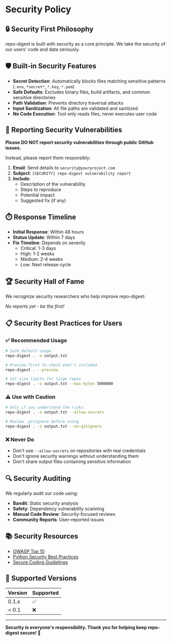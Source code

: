 # Security Policy

## 🔒 Security First Philosophy

repo-digest is built with security as a core principle. We take the security of our users' code and data seriously.

## 🛡️ Built-in Security Features

- **Secret Detection**: Automatically blocks files matching sensitive patterns (`.env`, `*secret*`, `*.key`, `*.pem`)
- **Safe Defaults**: Excludes binary files, build artifacts, and common sensitive directories
- **Path Validation**: Prevents directory traversal attacks
- **Input Sanitization**: All file paths are validated and sanitized
- **No Code Execution**: Tool only reads files, never executes user code

## 🚨 Reporting Security Vulnerabilities

**Please DO NOT report security vulnerabilities through public GitHub issues.**

Instead, please report them responsibly:

1. **Email**: Send details to `security@yourproject.com`
2. **Subject**: `[SECURITY] repo-digest vulnerability report`
3. **Include**:
   - Description of the vulnerability
   - Steps to reproduce
   - Potential impact
   - Suggested fix (if any)

## ⏱️ Response Timeline

- **Initial Response**: Within 48 hours
- **Status Update**: Within 7 days
- **Fix Timeline**: Depends on severity
  - Critical: 1-3 days
  - High: 1-2 weeks
  - Medium: 2-4 weeks
  - Low: Next release cycle

## 🏆 Security Hall of Fame

We recognize security researchers who help improve repo-digest:

*No reports yet - be the first!*

## 📋 Security Best Practices for Users

### ✅ Recommended Usage
```bash
# Safe default usage
repo-digest . -o output.txt

# Preview first to check what's included
repo-digest . --preview

# Set size limits for large repos
repo-digest . -o output.txt --max-bytes 5000000
```

### ⚠️ Use with Caution
```bash
# Only if you understand the risks
repo-digest . -o output.txt --allow-secrets

# Review .gitignore before using
repo-digest . -o output.txt --no-gitignore
```

### ❌ Never Do
- Don't use `--allow-secrets` on repositories with real credentials
- Don't ignore security warnings without understanding them
- Don't share output files containing sensitive information

## 🔍 Security Auditing

We regularly audit our code using:
- **Bandit**: Static security analysis
- **Safety**: Dependency vulnerability scanning
- **Manual Code Review**: Security-focused reviews
- **Community Reports**: User-reported issues

## 📚 Security Resources

- [OWASP Top 10](https://owasp.org/www-project-top-ten/)
- [Python Security Best Practices](https://python.org/dev/security/)
- [Secure Coding Guidelines](https://wiki.sei.cmu.edu/confluence/display/seccode)

## 📄 Supported Versions

| Version | Supported          |
| ------- | ------------------ |
| 0.1.x   | :white_check_mark: |
| < 0.1   | :x:                |

---

**Security is everyone's responsibility. Thank you for helping keep repo-digest secure! 🙏**
